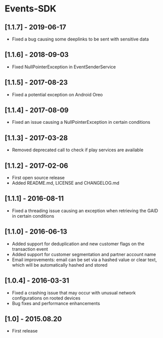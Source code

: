 # Events-SDK

## [1.1.7] - 2019-06-17
- Fixed a bug causing some deeplinks to be sent with sensitive data

## [1.1.6] - 2018-09-03
- Fixed NullPointerException in EventSenderService

## [1.1.5] - 2017-08-23
- Fixed a potential exception on Android Oreo

## [1.1.4] - 2017-08-09
- Fixed an issue causing a NullPointerException in certain conditions

## [1.1.3] - 2017-03-28
- Removed deprecated call to check if play services are available

## [1.1.2] - 2017-02-06
- First open source release
- Added README.md, LICENSE and CHANGELOG.md

## [1.1.1] - 2016-08-11
- Fixed a threading issue causing an exception when retrieving the GAID in certain conditions

## [1.1.0] - 2016-06-13
- Added support for deduplication and new customer flags on the transaction event
- Added support for customer segmentation and partner account name
- Email improvements: email can be set via a hashed value or clear text, which will be automatically hashed and stored

## [1.0.4] - 2016-03-31
- Fixed a crashing issue that may occur with unusual network configurations on rooted devices
- Bug fixes and performance enhancements

## [1.0] - 2015.08.20
-  First release
